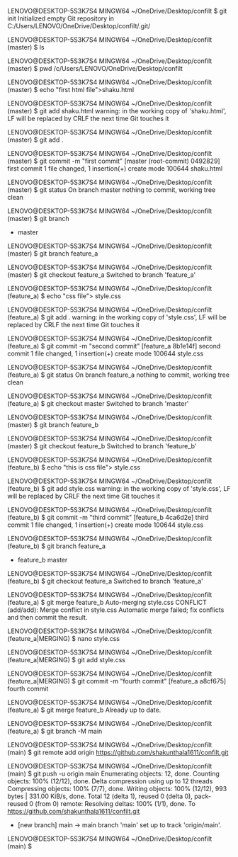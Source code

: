 LENOVO@DESKTOP-5S3K7S4 MINGW64 ~/OneDrive/Desktop/confilt
$ git init
Initialized empty Git repository in C:/Users/LENOVO/OneDrive/Desktop/confilt/.git/

LENOVO@DESKTOP-5S3K7S4 MINGW64 ~/OneDrive/Desktop/confilt (master)
$ ls

LENOVO@DESKTOP-5S3K7S4 MINGW64 ~/OneDrive/Desktop/confilt (master)
$ pwd
/c/Users/LENOVO/OneDrive/Desktop/confilt

LENOVO@DESKTOP-5S3K7S4 MINGW64 ~/OneDrive/Desktop/confilt (master)
$ echo "first html file">shaku.html

LENOVO@DESKTOP-5S3K7S4 MINGW64 ~/OneDrive/Desktop/confilt (master)
$ git add shaku.html
warning: in the working copy of 'shaku.html', LF will be replaced by CRLF the next time Git touches it

LENOVO@DESKTOP-5S3K7S4 MINGW64 ~/OneDrive/Desktop/confilt (master)
$ git add .

LENOVO@DESKTOP-5S3K7S4 MINGW64 ~/OneDrive/Desktop/confilt (master)
$ git commit -m "first commit"
[master (root-commit) 0492829] first commit
 1 file changed, 1 insertion(+)
 create mode 100644 shaku.html

LENOVO@DESKTOP-5S3K7S4 MINGW64 ~/OneDrive/Desktop/confilt (master)
$ git status
On branch master
nothing to commit, working tree clean

LENOVO@DESKTOP-5S3K7S4 MINGW64 ~/OneDrive/Desktop/confilt (master)
$ git branch
* master

LENOVO@DESKTOP-5S3K7S4 MINGW64 ~/OneDrive/Desktop/confilt (master)
$ git branch feature_a

LENOVO@DESKTOP-5S3K7S4 MINGW64 ~/OneDrive/Desktop/confilt (master)
$ git checkout feature_a
Switched to branch 'feature_a'

LENOVO@DESKTOP-5S3K7S4 MINGW64 ~/OneDrive/Desktop/confilt (feature_a)
$ echo "css file"> style.css

LENOVO@DESKTOP-5S3K7S4 MINGW64 ~/OneDrive/Desktop/confilt (feature_a)
$ git add .
warning: in the working copy of 'style.css', LF will be replaced by CRLF the next time Git touches it

LENOVO@DESKTOP-5S3K7S4 MINGW64 ~/OneDrive/Desktop/confilt (feature_a)
$ git commit -m "second commit"
[feature_a 8b1e14f] second commit
 1 file changed, 1 insertion(+)
 create mode 100644 style.css

LENOVO@DESKTOP-5S3K7S4 MINGW64 ~/OneDrive/Desktop/confilt (feature_a)
$ git status
On branch feature_a
nothing to commit, working tree clean

LENOVO@DESKTOP-5S3K7S4 MINGW64 ~/OneDrive/Desktop/confilt (feature_a)
$ git checkout master
Switched to branch 'master'

LENOVO@DESKTOP-5S3K7S4 MINGW64 ~/OneDrive/Desktop/confilt (master)
$ git branch feature_b

LENOVO@DESKTOP-5S3K7S4 MINGW64 ~/OneDrive/Desktop/confilt (master)
$ git checkout feature_b
Switched to branch 'feature_b'

LENOVO@DESKTOP-5S3K7S4 MINGW64 ~/OneDrive/Desktop/confilt (feature_b)
$ echo "this is css file"> style.css

LENOVO@DESKTOP-5S3K7S4 MINGW64 ~/OneDrive/Desktop/confilt (feature_b)
$ git add style.css
warning: in the working copy of 'style.css', LF will be replaced by CRLF the next time Git touches it

LENOVO@DESKTOP-5S3K7S4 MINGW64 ~/OneDrive/Desktop/confilt (feature_b)
$ git commit -m "third commit"
[feature_b 4ca6d2e] third commit
 1 file changed, 1 insertion(+)
 create mode 100644 style.css

LENOVO@DESKTOP-5S3K7S4 MINGW64 ~/OneDrive/Desktop/confilt (feature_b)
$ git branch
  feature_a
* feature_b
  master

LENOVO@DESKTOP-5S3K7S4 MINGW64 ~/OneDrive/Desktop/confilt (feature_b)
$ git checkout feature_a
Switched to branch 'feature_a'

LENOVO@DESKTOP-5S3K7S4 MINGW64 ~/OneDrive/Desktop/confilt (feature_a)
$ git merge feature_b
Auto-merging style.css
CONFLICT (add/add): Merge conflict in style.css
Automatic merge failed; fix conflicts and then commit the result.

LENOVO@DESKTOP-5S3K7S4 MINGW64 ~/OneDrive/Desktop/confilt (feature_a|MERGING)
$ nano style.css

LENOVO@DESKTOP-5S3K7S4 MINGW64 ~/OneDrive/Desktop/confilt (feature_a|MERGING)
$ git add style.css

LENOVO@DESKTOP-5S3K7S4 MINGW64 ~/OneDrive/Desktop/confilt (feature_a|MERGING)
$ git commit -m "fourth commit"
[feature_a a8cf675] fourth commit

LENOVO@DESKTOP-5S3K7S4 MINGW64 ~/OneDrive/Desktop/confilt (feature_a)
$ git merge feature_b
Already up to date.

LENOVO@DESKTOP-5S3K7S4 MINGW64 ~/OneDrive/Desktop/confilt (feature_a)
$ git branch -M main

LENOVO@DESKTOP-5S3K7S4 MINGW64 ~/OneDrive/Desktop/confilt (main)
$ git remote add origin https://github.com/shakunthala1611/confilt.git

LENOVO@DESKTOP-5S3K7S4 MINGW64 ~/OneDrive/Desktop/confilt (main)
$ git push -u origin main
Enumerating objects: 12, done.
Counting objects: 100% (12/12), done.
Delta compression using up to 12 threads
Compressing objects: 100% (7/7), done.
Writing objects: 100% (12/12), 993 bytes | 331.00 KiB/s, done.
Total 12 (delta 1), reused 0 (delta 0), pack-reused 0 (from 0)
remote: Resolving deltas: 100% (1/1), done.
To https://github.com/shakunthala1611/confilt.git
 * [new branch]      main -> main
branch 'main' set up to track 'origin/main'.

LENOVO@DESKTOP-5S3K7S4 MINGW64 ~/OneDrive/Desktop/confilt (main)
$

